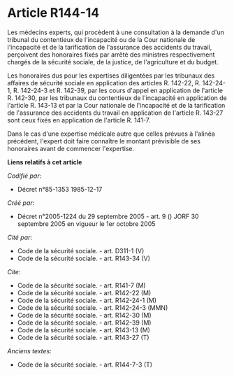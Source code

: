 # Article R144-14

Les médecins experts, qui procèdent à une consultation à la demande d'un tribunal du contentieux de l'incapacité ou de la
Cour nationale de l'incapacité et de la tarification de l'assurance des accidents du travail, perçoivent des honoraires fixés
par arrêté des ministres respectivement chargés de la sécurité sociale, de la justice, de l'agriculture et du budget.

Les honoraires dus pour les expertises diligentées par les tribunaux des affaires de sécurité sociale en application des
articles R. 142-22, R. 142-24-1, R. 142-24-3 et R. 142-39, par les cours d'appel en application de l'article R. 142-30, par
les tribunaux du contentieux de l'incapacité en application de l'article R. 143-13 et par la Cour nationale de l'incapacité
et de la tarification de l'assurance des accidents du travail en application de l'article R. 143-27 sont ceux fixés en
application de l'article R. 141-7.

Dans le cas d'une expertise médicale autre que celles prévues à l'alinéa précédent, l'expert doit faire connaître le montant
prévisible de ses honoraires avant de commencer l'expertise.

**Liens relatifs à cet article**

_Codifié par_:

  - Décret n°85-1353 1985-12-17

_Créé par_:

  - Décret n°2005-1224 du 29 septembre 2005 - art. 9 () JORF 30 septembre 2005 en vigueur le 1er octobre 2005

_Cité par_:

  - Code de la sécurité sociale. - art. D311-1 (V)
  - Code de la sécurité sociale. - art. R143-34 (V)

_Cite_:

  - Code de la sécurité sociale. - art. R141-7 (M)
  - Code de la sécurité sociale. - art. R142-22 (M)
  - Code de la sécurité sociale. - art. R142-24-1 (M)
  - Code de la sécurité sociale. - art. R142-24-3 (MMN)
  - Code de la sécurité sociale. - art. R142-30 (M)
  - Code de la sécurité sociale. - art. R142-39 (M)
  - Code de la sécurité sociale. - art. R143-13 (M)
  - Code de la sécurité sociale. - art. R143-27 (T)

_Anciens textes_:

  - Code de la sécurité sociale. - art. R144-7-3 (T)
